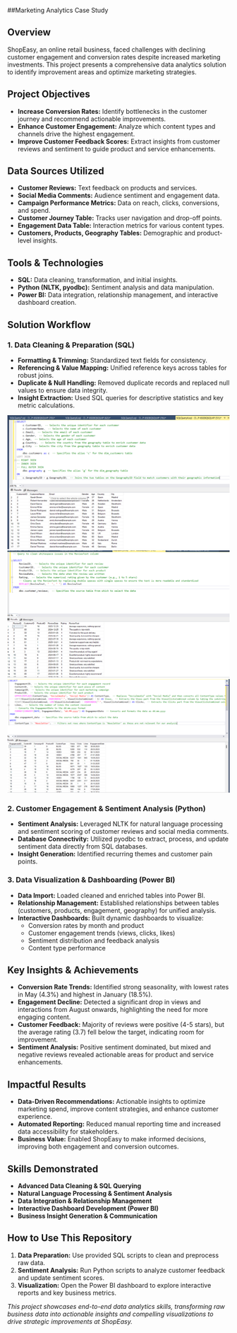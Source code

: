 ##Marketing Analytics Case Study

## Overview

ShopEasy, an online retail business, faced challenges with declining customer engagement and conversion rates despite increased marketing investments. This project presents a comprehensive data analytics solution to identify improvement areas and optimize marketing strategies.

## Project Objectives

- **Increase Conversion Rates:** Identify bottlenecks in the customer journey and recommend actionable improvements.
- **Enhance Customer Engagement:** Analyze which content types and channels drive the highest engagement.
- **Improve Customer Feedback Scores:** Extract insights from customer reviews and sentiment to guide product and service enhancements.


## Data Sources Utilized

- **Customer Reviews:** Text feedback on products and services.
- **Social Media Comments:** Audience sentiment and engagement data.
- **Campaign Performance Metrics:** Data on reach, clicks, conversions, and spend.
- **Customer Journey Table:** Tracks user navigation and drop-off points.
- **Engagement Data Table:** Interaction metrics for various content types.
- **Customers, Products, Geography Tables:** Demographic and product-level insights.


## Tools \& Technologies

- **SQL:** Data cleaning, transformation, and initial insights.
- **Python (NLTK, pyodbc):** Sentiment analysis and data manipulation.
- **Power BI:** Data integration, relationship management, and interactive dashboard creation.


## Solution Workflow

### 1. Data Cleaning \& Preparation (SQL)

- **Formatting \& Trimming:** Standardized text fields for consistency.
- **Referencing \& Value Mapping:** Unified reference keys across tables for robust joins.
- **Duplicate \& Null Handling:** Removed duplicate records and replaced null values to ensure data integrity.
- **Insight Extraction:** Used SQL queries for descriptive statistics and key metric calculations.

![SQL QUERY WITH RESULT1](https://github.com/itsshresth/variousda-ds/blob/master/marketing_analysis/sql%20results/Screenshot%202025-07-11%20142916.png)
![SQL QUERY WITH RESULT1](https://github.com/itsshresth/variousda-ds/blob/master/marketing_analysis/sql%20results/Screenshot%202025-07-11%20142930.png)
![SQL QUERY WITH RESULT1](https://github.com/itsshresth/variousda-ds/blob/master/marketing_analysis/sql%20results/Screenshot%202025-07-11%20142943.png)

### 2. Customer Engagement \& Sentiment Analysis (Python)

- **Sentiment Analysis:** Leveraged NLTK for natural language processing and sentiment scoring of customer reviews and social media comments.
- **Database Connectivity:** Utilized pyodbc to extract, process, and update sentiment data directly from SQL databases.
- **Insight Generation:** Identified recurring themes and customer pain points.


### 3. Data Visualization \& Dashboarding (Power BI)

- **Data Import:** Loaded cleaned and enriched tables into Power BI.
- **Relationship Management:** Established relationships between tables (customers, products, engagement, geography) for unified analysis.
- **Interactive Dashboards:** Built dynamic dashboards to visualize:
    - Conversion rates by month and product
    - Customer engagement trends (views, clicks, likes)
    - Sentiment distribution and feedback analysis
    - Content type performance


## Key Insights \& Achievements

- **Conversion Rate Trends:** Identified strong seasonality, with lowest rates in May (4.3%) and highest in January (18.5%).
- **Engagement Decline:** Detected a significant drop in views and interactions from August onwards, highlighting the need for more engaging content.
- **Customer Feedback:** Majority of reviews were positive (4-5 stars), but the average rating (3.7) fell below the target, indicating room for improvement.
- **Sentiment Analysis:** Positive sentiment dominated, but mixed and negative reviews revealed actionable areas for product and service enhancements.


## Impactful Results

- **Data-Driven Recommendations:** Actionable insights to optimize marketing spend, improve content strategies, and enhance customer experience.
- **Automated Reporting:** Reduced manual reporting time and increased data accessibility for stakeholders.
- **Business Value:** Enabled ShopEasy to make informed decisions, improving both engagement and conversion outcomes.


## Skills Demonstrated

- **Advanced Data Cleaning \& SQL Querying**
- **Natural Language Processing \& Sentiment Analysis**
- **Data Integration \& Relationship Management**
- **Interactive Dashboard Development (Power BI)**
- **Business Insight Generation \& Communication**


## How to Use This Repository

1. **Data Preparation:** Use provided SQL scripts to clean and preprocess raw data.
2. **Sentiment Analysis:** Run Python scripts to analyze customer feedback and update sentiment scores.
3. **Visualization:** Open the Power BI dashboard to explore interactive reports and key business metrics.

*This project showcases end-to-end data analytics skills, transforming raw business data into actionable insights and compelling visualizations to drive strategic improvements at ShopEasy.*
